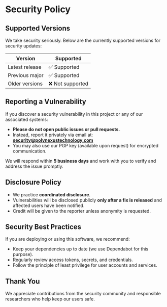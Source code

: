 <!--

 * Copyright (c) 2025 Cargo Scale Pro Inc. All Rights Reserved.
 * 
 * PROPRIETARY AND CONFIDENTIAL
 * 
 * This file is part of the Cargo Scale Pro Inc Weight Management System.
 * Unauthorized copying of this file, via any medium is strictly prohibited.
 * 
 * This file contains proprietary and confidential information of 
 * Cargo Scale Pro Inc and may not be copied, distributed, or used
 * in any way without explicit written permission.
 

-->

# Security Policy

## Supported Versions

We take security seriously. Below are the currently supported versions for security updates:

| Version        | Supported        |
| -------------- | ---------------- |
| Latest release | ✅ Supported     |
| Previous major | ✅ Supported     |
| Older versions | ❌ Not supported |

## Reporting a Vulnerability

If you discover a security vulnerability in this project or any of our associated systems:

- **Please do not open public issues or pull requests.**
- Instead, report it privately via email at: **security@polynexustechnology.com**
- You may also use our PGP key (available upon request) for encrypted communication.

We will respond within **5 business days** and work with you to verify and address the issue promptly.

## Disclosure Policy

- We practice **coordinated disclosure**.
- Vulnerabilities will be disclosed publicly **only after a fix is released** and affected users have been notified.
- Credit will be given to the reporter unless anonymity is requested.

## Security Best Practices

If you are deploying or using this software, we recommend:

- Keep your dependencies up to date (we use Dependabot for this purpose).
- Regularly review access tokens, secrets, and credentials.
- Follow the principle of least privilege for user accounts and services.

## Thank You

We appreciate contributions from the security community and responsible researchers who help keep our users safe.
